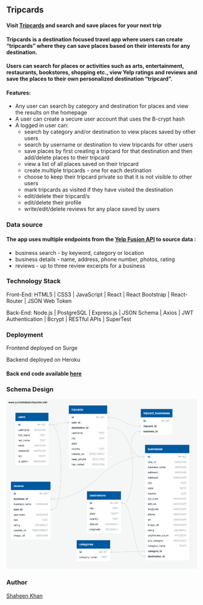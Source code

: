 ## **Tripcards**

#### Visit [Tripcards](https://faulty-fly.surge.sh/) and search and save places for your next trip   

#### Tripcards is a destination focused travel app where users can create “tripcards” where they can save places based on their interests for any destination.


#### Users can search for places or activities such as arts, entertainment, restaurants, bookstores, shopping etc., view Yelp ratings and reviews and save the places to their own personalized destination “tripcard”.

#### **Features:**
- Any user can search by category and destination for places and view the results on the homepage
- A user can create a secure user account that uses the B-crypt hash
- A logged in user can:
  - search by category and/or destination to view places saved by other users 
  - search by username or destination to view tripcards for other users  
  - save places by first creating a tripcard for that destination and then add/delete places to their tripcard
  - view a list of all places saved on their tripcard
  - create multiple tripcards - one for each destination
  - choose to keep their tripcard private so that it is not visible to other users
  - mark tripcards as visited if they have visited the destination 
  - edit/delete their tripcard/s
  - edit/delete their profile
  - write/edit/delete reviews for any place saved by users


### **Data source**
#### The app uses multiple endpoints from the [Yelp Fusion API](https://fusion.yelp.com/) to source data :
 - business search - by keyword, category or location
 - business details - name, address, phone number, photos, rating
 - reviews - up to three review excerpts for a business


### **Technology Stack**
Front-End: HTML5 | CSS3 | JavaScript | React | React Bootstrap | React-Router | JSON Web Token

Back-End: Node.js | PostgreSQL | Express.js | JSON Schema | Axios | JWT Authentication | Bcrypt | RESTful APIs | SuperTest

### **Deployment**

Frontend deployed on Surge

Backend deployed on Heroku

#### Back end code available [here](https://github.com/ShaheenKhan99/capstone_2_backend) 
              
   
### Schema Design

![DB Schema](/DB_Schema_v5.png "DB_Schema diagram")



### Author

[Shaheen Khan](https://github.com/ShaheenKhan99)



